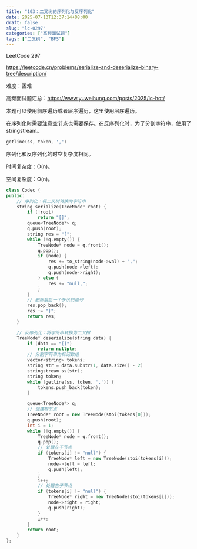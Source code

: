```yaml
---
title: "103：二叉树的序列化与反序列化"
date: 2025-07-13T12:37:14+08:00
draft: false
slug: "lc-0297"
categories: ["高频面试题"]
tags: ["二叉树", "BFS"]
---
```


LeetCode 297

https://leetcode.cn/problems/serialize-and-deserialize-binary-tree/description/

难度：困难

高频面试题汇总：https://www.yuweihung.com/posts/2025/lc-hot/

本题可以使用前序遍历或者层序遍历，这里使用层序遍历。

在序列化时需要注意空节点也需要保存。在反序列化时，为了分割字符串，使用了 stringstream。

```cpp
getline(ss, token, ',')
```

序列化和反序列化的时空复杂度相同。

时间复杂度：O(n)。

空间复杂度：O(n)。

<!--more-->

```cpp
class Codec {
public:
    // 序列化：将二叉树转换为字符串
    string serialize(TreeNode* root) {
        if (!root)
            return "[]";
        queue<TreeNode*> q;
        q.push(root);
        string res = "[";
        while (!q.empty()) {
            TreeNode* node = q.front();
            q.pop();
            if (node) {
                res += to_string(node->val) + ",";
                q.push(node->left);
                q.push(node->right);
            } else {
                res += "null,";
            }
        }
        // 删除最后一个多余的逗号
        res.pop_back();
        res += "]";
        return res;
    }

    // 反序列化：将字符串转换为二叉树
    TreeNode* deserialize(string data) {
        if (data == "[]")
            return nullptr;
        // 分割字符串为标记数组
        vector<string> tokens;
        string str = data.substr(1, data.size() - 2)
        stringstream ss(str);
        string token;
        while (getline(ss, token, ',')) {
            tokens.push_back(token);
        }

        queue<TreeNode*> q;
        // 创建根节点
        TreeNode* root = new TreeNode(stoi(tokens[0]));
        q.push(root);
        int i = 1;
        while (!q.empty()) {
            TreeNode* node = q.front();
            q.pop();
            // 处理左子节点
            if (tokens[i] != "null") {
                TreeNode* left = new TreeNode(stoi(tokens[i]));
                node->left = left;
                q.push(left);
            }
            i++;
            // 处理右子节点
            if (tokens[i] != "null") {
                TreeNode* right = new TreeNode(stoi(tokens[i]));
                node->right = right;
                q.push(right);
            }
            i++;
        }
        return root;
    }
};
```
